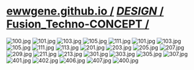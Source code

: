 ﻿
# [ewwgene.github.io /](https://ewwgene.github.io/) [_DESIGN_ /](https://ewwgene.github.io/DESIGN) [Fusion_Techno-CONCEPT /](https://ewwgene.github.io/Fusion_Techno-CONCEPT)

<a id="100"></a> ![100.jpg](https://ewwgene.github.io/Fusion_Techno-CONCEPT/100.jpg)
<a id="101"></a> ![101.jpg](https://ewwgene.github.io/Fusion_Techno-CONCEPT/101.jpg)
<a id="103"></a> ![103.jpg](https://ewwgene.github.io/Fusion_Techno-CONCEPT/103.jpg)
<a id="105"></a> ![105.jpg](https://ewwgene.github.io/Fusion_Techno-CONCEPT/105.jpg)
<a id="111"></a> ![111.jpg](https://ewwgene.github.io/Fusion_Techno-CONCEPT/111.jpg)
<a id="101m"></a> ![101.jpg](https://ewwgene.github.io/Fusion_Techno-CONCEPT/Making/101.jpg)
<a id="103m"></a> ![103.jpg](https://ewwgene.github.io/Fusion_Techno-CONCEPT/Making/103.jpg)
<a id="105m"></a> ![105.jpg](https://ewwgene.github.io/Fusion_Techno-CONCEPT/Making/105.jpg)
<a id="111m"></a> ![111.jpg](https://ewwgene.github.io/Fusion_Techno-CONCEPT/Making/111.jpg)
<a id="113m"></a> ![113.jpg](https://ewwgene.github.io/Fusion_Techno-CONCEPT/Making/113.jpg)
<a id="201m"></a> ![201.jpg](https://ewwgene.github.io/Fusion_Techno-CONCEPT/Making/201.jpg)
<a id="203m"></a> ![203.jpg](https://ewwgene.github.io/Fusion_Techno-CONCEPT/Making/203.jpg)
<a id="205m"></a> ![205.jpg](https://ewwgene.github.io/Fusion_Techno-CONCEPT/Making/205.jpg)
<a id="207m"></a> ![207.jpg](https://ewwgene.github.io/Fusion_Techno-CONCEPT/Making/207.jpg)
<a id="209m"></a> ![209.jpg](https://ewwgene.github.io/Fusion_Techno-CONCEPT/Making/209.jpg)
<a id="211m"></a> ![211.jpg](https://ewwgene.github.io/Fusion_Techno-CONCEPT/Making/211.jpg)
<a id="213m"></a> ![213.jpg](https://ewwgene.github.io/Fusion_Techno-CONCEPT/Making/213.jpg)
<a id="301m"></a> ![301.jpg](https://ewwgene.github.io/Fusion_Techno-CONCEPT/Making/301.jpg)
<a id="303m"></a> ![303.jpg](https://ewwgene.github.io/Fusion_Techno-CONCEPT/Making/303.jpg)
<a id="305m"></a> ![305.jpg](https://ewwgene.github.io/Fusion_Techno-CONCEPT/Making/305.jpg)
<a id="307m"></a> ![307.jpg](https://ewwgene.github.io/Fusion_Techno-CONCEPT/Making/307.jpg)
<a id="401m"></a> ![401.jpg](https://ewwgene.github.io/Fusion_Techno-CONCEPT/Making/401.jpg)
<a id="402m"></a> ![402.jpg](https://ewwgene.github.io/Fusion_Techno-CONCEPT/Making/402.jpg)
<a id="406m"></a> ![406.jpg](https://ewwgene.github.io/Fusion_Techno-CONCEPT/Making/406.jpg)
<a id="407m"></a> ![407.jpg](https://ewwgene.github.io/Fusion_Techno-CONCEPT/Making/407.jpg)
<a id="400"></a> ![400.jpg](https://ewwgene.github.io/Fusion_Techno-CONCEPT/400.jpg)

